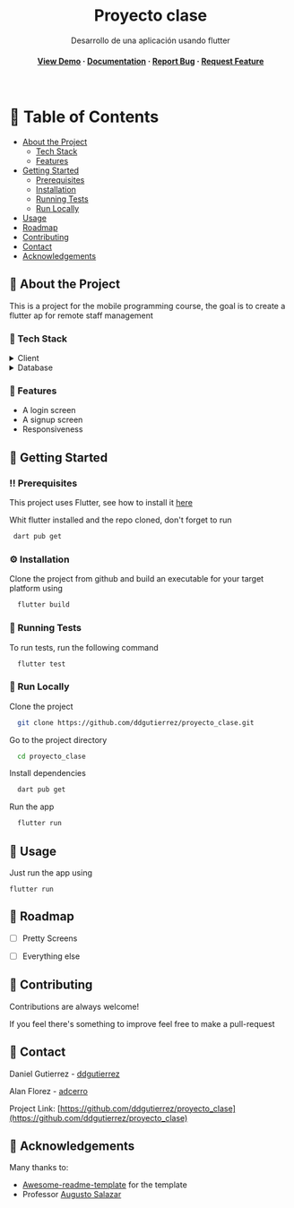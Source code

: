
<div align="center">

  <h1>Proyecto clase</h1>
  
  <p>
    Desarrollo de una aplicación usando flutter 
  </p>
   
<h4>
    <a href="https://github.com/ddgutierrez/proyecto_clase">View Demo</a>
  <span> · </span>
    <a href="https://github.com/ddgutierrez/proyecto_clase">Documentation</a>
  <span> · </span>
    <a href="https://github.com/ddgutierrez/proyecto_clase/issues/">Report Bug</a>
  <span> · </span>
    <a href="https://github.com/ddgutierrez/proyecto_clase/issues/">Request Feature</a>
  </h4>
</div>

<br />

<!-- Table of Contents -->
# :notebook_with_decorative_cover: Table of Contents

- [About the Project](#star2-about-the-project)
  * [Tech Stack](#space_invader-tech-stack)
  * [Features](#dart-features)
- [Getting Started](#toolbox-getting-started)
  * [Prerequisites](#bangbang-prerequisites)
  * [Installation](#gear-installation)
  * [Running Tests](#test_tube-running-tests)
  * [Run Locally](#running-run-locally)
- [Usage](#eyes-usage)
- [Roadmap](#compass-roadmap)
- [Contributing](#wave-contributing)
- [Contact](#handshake-contact)
- [Acknowledgements](#gem-acknowledgements)

  

<!-- About the Project -->
## :star2: About the Project
This is a project for the mobile programming course, the goal is to create a flutter ap for remote staff management

<!-- TechStack -->
### :space_invader: Tech Stack

<details>
  <summary>Client</summary>
  <ul>
    <li><a href="https://flutter.dev/">Flutter</a></li>
    <li><a href="https://dart.dev/">Dart</a></li>
  </ul>
</details>

<details>
<summary>Database</summary>
  <ul>
    <li><a href="https://firebase.google.com/">Firebase</a></li>
  </ul>
</details>

<!-- Features -->
### :dart: Features

- A login screen
- A signup screen
- Responsiveness

<!-- Getting Started -->
## 	:toolbox: Getting Started

<!-- Prerequisites -->
### :bangbang: Prerequisites

This project uses Flutter, see how to install it [here](https://docs.flutter.dev/get-started/install)

Whit flutter installed and the repo cloned, don't forget to run 

```bash
 dart pub get
```

<!-- Installation -->
### :gear: Installation

Clone the project from github and build an executable for your target platform using

```bash
  flutter build
```
   
<!-- Running Tests -->
### :test_tube: Running Tests

To run tests, run the following command

```bash
  flutter test
```

<!-- Run Locally -->
### :running: Run Locally

Clone the project

```bash
  git clone https://github.com/ddgutierrez/proyecto_clase.git
```

Go to the project directory

```bash
  cd proyecto_clase
```

Install dependencies

```bash
  dart pub get
```

Run the app

```bash
  flutter run
```


<!-- Usage -->
## :eyes: Usage

Just run the app using 

```shell
flutter run
```

<!-- Roadmap -->
## :compass: Roadmap

* [ ] Pretty Screens
* [ ] Everything else


<!-- Contributing -->
## :wave: Contributing

Contributions are always welcome!

If you feel there's something to improve feel free to make a pull-request

<!-- Contact -->
## :handshake: Contact

Daniel Gutierrez - [ddgutierrez](https://github.com/ddgutierrez)

Alan Florez - [adcerro](https://github.com/adcerro)

Project Link: [https://github.com/ddgutierrez/proyecto_clase](https://github.com/ddgutierrez/proyecto_clase)


<!-- Acknowledgments -->
## :gem: Acknowledgements

Many thanks to:

 - [Awesome-readme-template](https://github.com/Louis3797/awesome-readme-template) for the template
 - Professor [Augusto Salazar](https://github.com/augustosalazar/)


